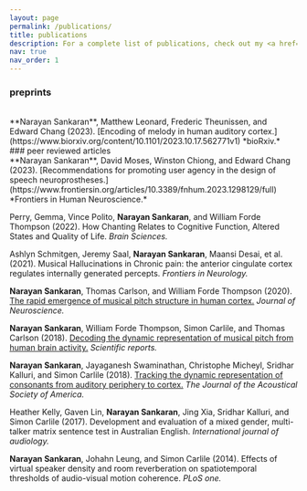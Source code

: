 ```yaml
---
layout: page
permalink: /publications/
title: publications
description: For a complete list of publications, check out my <a href='https://scholar.google.com/citations?hl=en&user=ES-FadAAAAAJ&view_op=list_works'>Google Scholar</a> page.
nav: true
nav_order: 1
---
```


### preprints
<br>
**Narayan Sankaran**, Matthew Leonard, Frederic Theunissen, and Edward Chang (2023). [Encoding of melody in human auditory cortex.](https://www.biorxiv.org/content/10.1101/2023.10.17.562771v1) *bioRxiv.* <br>
### peer reviewed articles
<br>
**Narayan Sankaran**, David Moses, Winston Chiong, and Edward Chang (2023). [Recommendations for promoting user agency in the design of speech neuroprostheses.](https://www.frontiersin.org/articles/10.3389/fnhum.2023.1298129/full) *Frontiers in Human Neuroscience.*
<br>

Perry, Gemma, Vince Polito, **Narayan Sankaran**, and William Forde Thompson (2022). How Chanting Relates to Cognitive Function, Altered States and Quality of Life. *Brain Sciences.*
<br>

Ashlyn Schmitgen, Jeremy Saal, **Narayan Sankaran**, Maansi Desai, et al. (2021). Musical Hallucinations in Chronic pain: the anterior cingulate cortex regulates internally generated percepts. *Frontiers in Neurology.*
<br>

**Narayan Sankaran**, Thomas Carlson, and William Forde Thompson (2020). [The rapid emergence of musical pitch structure in human cortex.](https://www.jneurosci.org/content/40/10/2108) *Journal of Neuroscience.*
<br>

**Narayan Sankaran**, William Forde Thompson, Simon Carlile, and Thomas Carlson (2018). [Decoding the dynamic representation of musical pitch from human brain activity.](https://www.nature.com/articles/s41598-018-19222-3) *Scientific reports.*
<br>

**Narayan Sankaran**, Jayaganesh Swaminathan, Christophe Micheyl, Sridhar Kalluri, and Simon Carlile (2018). [Tracking the dynamic representation of consonants from auditory periphery to cortex.](https://web.archive.org/web/20190307033621id_/http://pdfs.semanticscholar.org/f284/13459ffbca40a870f0c519a938b73eda8077.pdf) *The Journal of the Acoustical Society of America.*
<br>

Heather Kelly, Gaven Lin, **Narayan Sankaran**, Jing Xia, Sridhar Kalluri, and Simon Carlile (2017). Development and evaluation of a mixed gender, multi-talker matrix sentence test in Australian English. *International journal of audiology.*
<br>

**Narayan Sankaran**, Johahn Leung, and Simon Carlile (2014). Effects of virtual speaker density and room reverberation on spatiotemporal thresholds of audio-visual motion coherence. *PLoS one.*
<br>
